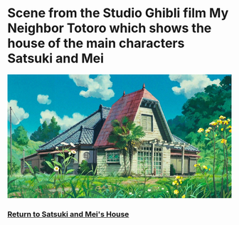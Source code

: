 # Scene from the Studio Ghibli film My Neighbor Totoro which shows the house of the main characters Satsuki and Mei
![Totoro house](house-totoro.jpeg)
### [Return to Satsuki and Mei's House](https://github.com/mollyjones2023/ghibli-simulacrum/blob/main/4-dondoko-forest/1-satsuki-and-mei-house/house.md)
